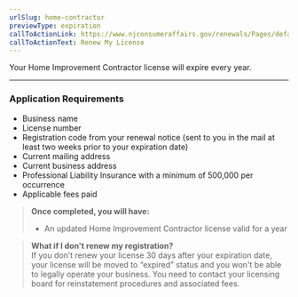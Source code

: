 ```yaml
---
urlSlug: home-contractor
previewType: expiration
callToActionLink: https://www.njconsumeraffairs.gov/renewals/Pages/default.aspx
callToActionText: Renew My License
---
```


Your Home Improvement Contractor license will expire every year.

---

### Application Requirements

- Business name
- License number
- Registration code from your renewal notice (sent to you in the mail at least two weeks prior to your expiration date)
- Current mailing address
- Current business address
- Professional Liability Insurance with a minimum of 500,000 per occurrence
- Applicable fees paid

> **Once completed, you will have:**
>
> - An updated Home Improvement Contractor license valid for a year

> **What if I don't renew my registration?**\
> If you don’t renew your license 30 days after your expiration date, your license will be moved to “expired” status and you won't be able to legally operate your business. You need to contact your licensing board for reinstatement procedures and associated fees.
